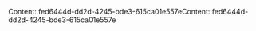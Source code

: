 <span data-ttu-id="59933-101">Content: fed6444d-dd2d-4245-bde3-615ca01e557e</span><span class="sxs-lookup"><span data-stu-id="59933-101">Content: fed6444d-dd2d-4245-bde3-615ca01e557e</span></span>